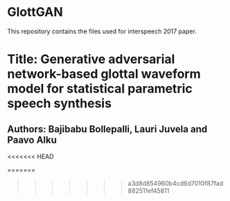 # GlottGAN
This repository contains the files used for interspeech 2017 paper.

# Title: Generative adversarial network-based glottal waveform model for statistical parametric speech synthesis
## Authors: Bajibabu Bollepalli, Lauri Juvela and Paavo Alku
<<<<<<< HEAD

=======
>>>>>>> a3d8d854960b4cd6d7010f87fad882511ef45811
